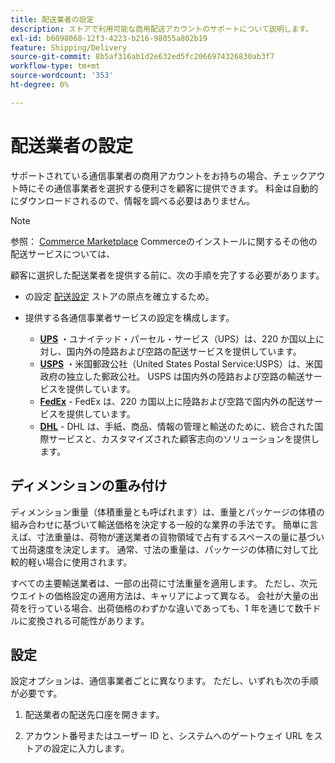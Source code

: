 ```yaml
---
title: 配送業者の設定
description: ストアで利用可能な商用配送アカウントのサポートについて説明します。
exl-id: b6098068-12f3-4223-b216-98055a802b19
feature: Shipping/Delivery
source-git-commit: 8b5af316ab1d2e632ed5fc2066974326830ab3f7
workflow-type: tm+mt
source-wordcount: '353'
ht-degree: 0%

---
```


# 配送業者の設定

サポートされている通信事業者の商用アカウントをお持ちの場合、チェックアウト時にその通信事業者を選択する便利さを顧客に提供できます。 料金は自動的にダウンロードされるので、情報を調べる必要はありません。

>[!NOTE]
>
>参照： [Commerce Marketplace](../getting-started/commerce-marketplace.md) Commerceのインストールに関するその他の配送サービスについては、

顧客に選択した配送業者を提供する前に、次の手順を完了する必要があります。

- の設定 [配送設定](shipping-settings.md) ストアの原点を確立するため。

- 提供する各通信事業者サービスの設定を構成します。

   - [**UPS**](ups.md)  ・ユナイテッド・パーセル・サービス（UPS）は、220 か国以上に対し、国内外の陸路および空路の配送サービスを提供しています。
   - [**USPS**](usps.md) ・米国郵政公社（United States Postal Service:USPS）は、米国政府の独立した郵政公社。 USPS は国内外の陸路および空路の輸送サービスを提供しています。
   - [**FedEx**](fedex.md) - FedEx は、220 カ国以上に陸路および空路で国内外の配送サービスを提供しています。
   - [**DHL**](dhl.md) - DHL は、手紙、商品、情報の管理と輸送のために、統合された国際サービスと、カスタマイズされた顧客志向のソリューションを提供します。

## ディメンションの重み付け

ディメンション重量（体積重量とも呼ばれます）は、重量とパッケージの体積の組み合わせに基づいて輸送価格を決定する一般的な業界の手法です。 簡単に言えば、寸法重量は、荷物が運送業者の貨物領域で占有するスペースの量に基づいて出荷速度を決定します。 通常、寸法の重量は、パッケージの体積に対して比較的軽い場合に使用されます。

すべての主要輸送業者は、一部の出荷に寸法重量を適用します。 ただし、次元ウエイトの価格設定の適用方法は、キャリアによって異なる。 会社が大量の出荷を行っている場合、出荷価格のわずかな違いであっても、1 年を通じて数千ドルに変換される可能性があります。

## 設定

設定オプションは、通信事業者ごとに異なります。 ただし、いずれも次の手順が必要です。

1. 配送業者の配送先口座を開きます。

1. アカウント番号またはユーザー ID と、システムへのゲートウェイ URL をストアの設定に入力します。
